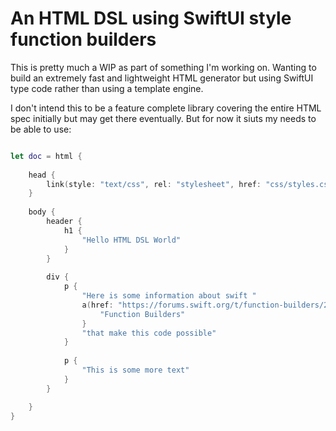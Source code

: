 # An HTML DSL using SwiftUI style function builders

This is pretty much a WIP as part of something I'm working on. Wanting to build an extremely fast and lightweight HTML generator but using SwiftUI type code rather than using a template engine. 

I don't intend this to be a feature complete library covering the entire HTML spec initially but may get there eventually. But for now it siuts my needs to be able to use:

```swift

let doc = html {
	
	head {
		link(style: "text/css", rel: "stylesheet", href: "css/styles.css")
	}
	
	body {
		header {
			h1 {
				"Hello HTML DSL World" 
			}
		}
		
		div {
			p {
				"Here is some information about swift "
				a(href: "https://forums.swift.org/t/function-builders/25167"){
					"Function Builders"
				}
				"that make this code possible"
			}
			
			p {
				"This is some more text"
			}
		}

	}
}
```

[function builders]: https://github.com/apple/swift-evolution/blob/9992cf3c11c2d5e0ea20bee98657d93902d5b174/proposals/XXXX-function-builders.md
